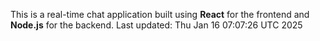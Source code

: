 This is a real-time chat application built using **React** for the frontend and **Node.js** for the backend.
Last updated: Thu Jan 16 07:07:26 UTC 2025
